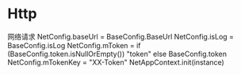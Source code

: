 # Http
网络请求
            NetConfig.baseUrl = BaseConfig.BaseUrl
            NetConfig.isLog = BaseConfig.isLog
            NetConfig.mToken = if (BaseConfig.token.isNullOrEmpty()) "token" else BaseConfig.token
            NetConfig.mTokenKey = "XX-Token"
            NetAppContext.init(instance)
